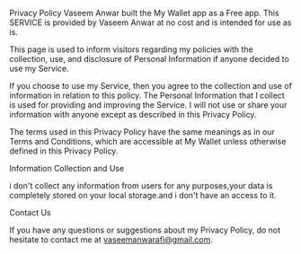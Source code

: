 Privacy Policy
Vaseem Anwar built the My Wallet app as a Free app. This SERVICE is provided by Vaseem Anwar at no cost and is intended for use as is.

This page is used to inform visitors regarding my policies with the collection, use, and disclosure of Personal Information if anyone decided to use my Service.

If you choose to use my Service, then you agree to the collection and use of information in relation to this policy. The Personal Information that I collect is used for providing and improving the Service. I will not use or share your information with anyone except as described in this Privacy Policy.

The terms used in this Privacy Policy have the same meanings as in our Terms and Conditions, which are accessible at My Wallet unless otherwise defined in this Privacy Policy.

Information Collection and Use

 i don't collect any information from users for any purposes,your data is completely stored on your local storage.and i don't have an access to it.


Contact Us

If you have any questions or suggestions about my Privacy Policy, do not hesitate to contact me at vaseemanwarafi@gmail.com.
